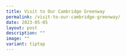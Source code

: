 ```yaml
---
title: Visit to Our Cambridge Greenway
permalink: /visit-to-our-cambridge-greenway/
date: 2023-05-05
layout: post
description: ""
image: ""
variant: tiptap
---
```

